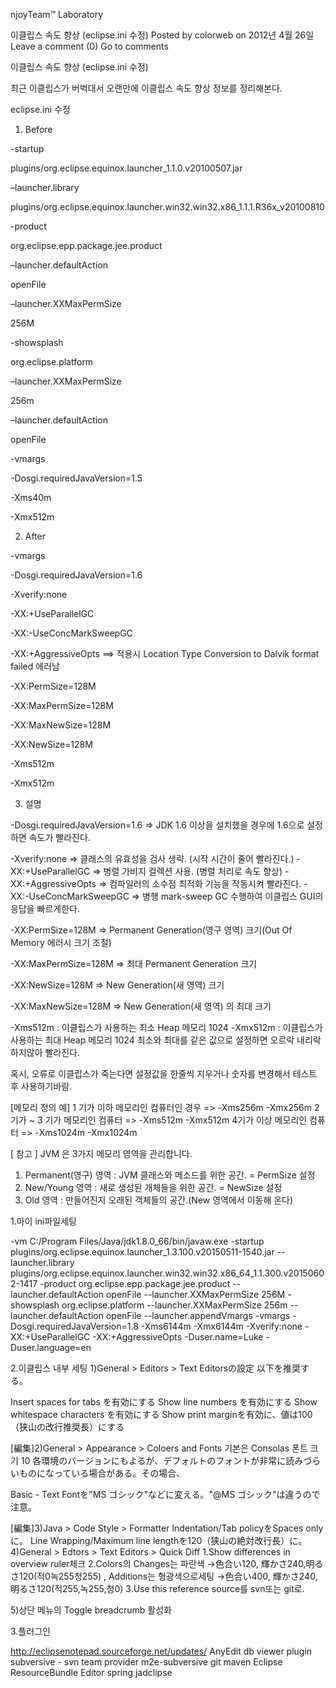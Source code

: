 
njoyTeam™ Laboratory

이클립스 속도 향상 (eclipse.ini 수정)
Posted by colorweb on 2012년 4월 26일 Leave a comment (0) Go to comments

이클립스 속도 향상 (eclipse.ini 수정)

 

최근 이클립스가 버벅대서 오랜만에 이클립스 속도 향상 정보를 정리해본다.

 

eclipse.ini 수정

 

1) Before

 

 

-startup

plugins/org.eclipse.equinox.launcher_1.1.0.v20100507.jar

–launcher.library

plugins/org.eclipse.equinox.launcher.win32.win32.x86_1.1.1.R36x_v20100810

-product

org.eclipse.epp.package.jee.product

–launcher.defaultAction

openFile

–launcher.XXMaxPermSize

256M

-showsplash

org.eclipse.platform

–launcher.XXMaxPermSize

256m

–launcher.defaultAction

openFile

-vmargs

-Dosgi.requiredJavaVersion=1.5

-Xms40m

-Xmx512m

 

 

2) After

 

 

-vmargs

-Dosgi.requiredJavaVersion=1.6

-Xverify:none

-XX:+UseParallelGC

-XX:-UseConcMarkSweepGC

-XX:+AggressiveOpts  ==> 적용시 Location Type Conversion to Dalvik format failed 에러남

-XX:PermSize=128M

-XX:MaxPermSize=128M

-XX:MaxNewSize=128M

-XX:NewSize=128M

-Xms512m

-Xmx512m

 

  3) 설명

-Dosgi.requiredJavaVersion=1.6 => JDK 1.6 이상을 설치했을 경우에 1.6으로 설정하면 속도가 빨라진다.

-Xverify:none => 클래스의 유효성을 검사 생략. (시작 시간이 줄어 빨라진다.)
-XX:+UseParallelGC => 병렬 가비지 컬렉션 사용. (병렬 처리로 속도 향상)
-XX:+AggressiveOpts => 컴파일러의 소수점 최적화 기능을 작동시켜 빨라진다.
-XX:-UseConcMarkSweepGC => 병행 mark-sweep GC 수행하여 이클립스 GUI의 응답을 빠르게한다.

-XX:PermSize=128M        => Permanent Generation(영구 영역) 크기(Out Of Memory 에러시 크기 조절)

-XX:MaxPermSize=128M  => 최대 Permanent Generation 크기

-XX:NewSize=128M         => New Generation(새 영역) 크기

-XX:MaxNewSize=128M   => New Generation(새 영역) 의 최대 크기


-Xms512m : 이클립스가 사용하는 최소 Heap 메모리 1024
-Xmx512m : 이클립스가 사용하는 최대 Heap 메모리 1024
                     최소와 최대를 같은 값으로 설정하면 오르락 내리락 하지않아 빨라진다.

혹시, 오류로 이클립스가 죽는다면 설정값을 한줄씩 지우거나 숫자를 변경해서 테스트 후 사용하기바람.

[메모리 정의 예]
1 기가 이하 메모리인 컴퓨터인 경우 => -Xms256m -Xmx256m
2 기가 ~ 3 기가 메모리인 컴퓨터    => -Xms512m -Xmx512m
4기가 이상 메모리인 컴퓨터            => -Xms1024m -Xmx1024m

[ 참고 ]
JVM 은 3가지 메모리 영역을 관리합니다.
 1. Permanent(영구) 영역 : JVM 클래스와 메소드를 위한 공간. = PermSize 설정
 2. New/Young 영역 : 새로 생성된 개체들을 위한 공간. = NewSize 설정
 3. Old 영역 : 만들어진지 오래된 객체들의 공간.(New 영역에서 이동해 온다)







1.마이 ini파일세팅


-vm
C:/Program Files/Java/jdk1.8.0_66/bin/javaw.exe
-startup
plugins/org.eclipse.equinox.launcher_1.3.100.v20150511-1540.jar
--launcher.library
plugins/org.eclipse.equinox.launcher.win32.win32.x86_64_1.1.300.v20150602-1417
-product
org.eclipse.epp.package.jee.product
--launcher.defaultAction
openFile
--launcher.XXMaxPermSize
256M
-showsplash
org.eclipse.platform
--launcher.XXMaxPermSize
256m
--launcher.defaultAction
openFile
--launcher.appendVmargs
-vmargs
-Dosgi.requiredJavaVersion=1.8
-Xms6144m
-Xmx6144m
-Xverify:none
-XX:+UseParallelGC
-XX:+AggressiveOpts
-Duser.name=Luke
-Duser.language=en


2.이클립스 내부 세팅
1)General > Editors > Text Editorsの設定
以下を推奨する。

   Insert spaces for tabs を有効にする
   Show line numbers を有効にする
   Show whitespace characters を有効にする
   Show print marginを有効に、値は100（狭山の改行推奨長）にする


[編集]2)General > Appearance > Coloers and Fonts
기본은 Consolas 폰트 크기 10
各環境のバージョンにもよるが、デフォルトのフォントが非常に読みづらいものになっている場合がある。その場合、

   Basic - Text Fontを"MS ゴシック"などに変える。"@MS ゴシック"は違うので注意。


[編集]3)Java > Code Style > Formatter
   Indentation/Tab policyをSpaces onlyに。
   Line Wrapping/Maximum line lengthを120（狭山の絶対改行長）に。 
4)General > Edtors > Text Editors > Quick Diff
1.Show differences in overview ruler체크
2.Colors의 Changes는 파란색
→色合い120, 輝かさ240,明るさ120(적0녹255청255)
, Additions는 형광색으로세팅
→色合い400, 輝かさ240,明るさ120(적255,녹255,청0)
3.Use this reference source를 svn또는 git로.

5)상단 메뉴의 Toggle breadcrumb 활성화





3.플러그인

http://eclipsenotepad.sourceforge.net/updates/ 
AnyEdit
db viewer plugin
subversive - svn team provider
m2e-subversive
git
maven
Eclipse ResourceBundle Editor
spring
jadclipse








